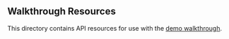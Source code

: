 ## Walkthrough Resources

This directory contains API resources for use with the [demo
walkthrough](../../../docs/walkthrough.md).
